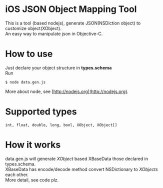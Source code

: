# iOS JSON Object Mapping Tool
This is a tool (based nodejs), generate JSON(NSDiction object) to customize object(XObject).  
An easy way to manipulate json in Objective-C.

# How to use
Just declare your object structure in **types.schema**  
Run 
 
	$ node data.gen.js

More about node, see [http://nodejs.org](http://nodejs.org).

# Supported types
	int, float, double, long, bool, XObject, XObject[]

# How it works
data.gen.js will generate *XObject* based XBaseData those declared in types.schema.  
XBaseData has encode/decode method convert NSDictionary to *XObjects* each other.  
More detail, see code plz.
	
